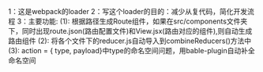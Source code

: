 1：这是webpack的loader
2：写这个loader的目的：减少从复代码，简化开发流程
3：主要功能:
(1): 根据路径生成Route组件，如果在src/components文件夹下，同时出现route.json(路由配置文件)和View.jsx(路由对应的组件),则自动生成路由组件
(2): 将各个文件下的reducer.js自动导入到combineReducers()方法中
(3): action = { type, payload}中type的命名空间问题，用bable-plugin自动补全命名空间